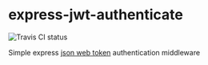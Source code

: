 # express-jwt-authenticate

![Travis CI status](https://travis-ci.org/danielrw7/express-jwt-authenticate.svg)

Simple express [json web token](http://jwt.io/) authentication middleware
